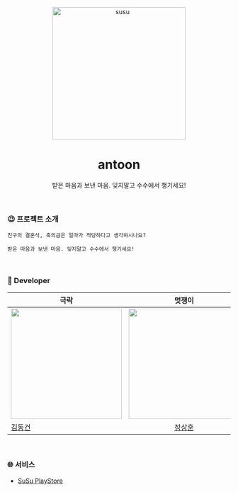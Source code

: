 <p align="center">
    <img src="https://github.com/YAPP-Github/oksusu-susu-api/assets/50691225/3d27e326-8d11-4619-88ad-0b801af85812" alt="susu" width="300" height="300">
    <br />
    <h1 align="center">antoon</h1>
    <p align="center">받은 마음과 보낸 마음. 잊지말고 수수에서 챙기세요!</p>
    <br />
</p>

### 😉 프로젝트 소개

```
친구의 결혼식, 축의금은 얼마가 적당하다고 생각하시나요?

받은 마음과 보낸 마음. 잊지말고 수수에서 챙기세요!
```

<br>

### 🙋 Developer

|                                      극락                                       |                                      멋쟁이                                      |
|-------------------------------------------------------------------------------|:-----------------------------------------------------------------------------:|
| <img src="https://avatars.githubusercontent.com/u/50691225?v=4" width="250"/> | <img src="https://avatars.githubusercontent.com/u/67852689?v=4" width="250"/> |
|                    [김동건](https://github.com/DongGeon0908)                     |                      [정상훈](https://github.com/wjdtkdgns)                      |

<br>

### 🌐 서비스

- [SuSu PlayStore](https://play.google.com/store/apps/details?id=com.oksusu.susu)

<br>
